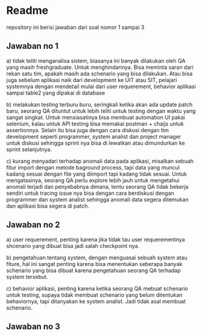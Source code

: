 # Readme

repository ini berisi jawaban dari soal nomor 1 sampai 3


## Jawaban no 1

a) tidak teliti menganalisa sistem, biasanya ini banyak dilakukan oleh QA yang masih freshgraduate. Untuk menghindarinya. Bisa meminta saran dari rekan satu tim, apakah masih ada schenario yang bisa dilakukan. Atau bisa juga sebelum aplikasi naik dari development ke UIT atau SIT, pelajari systemnya dengan mendetail mulai dari user requerement, behavior aplikasi sampai table2 yang dipakai di database

b) melakukan testing terburu buru, seringkali ketika akan ada update patch baru, seorang QA dituntut untuk lebih teliti untuk testing dengan waktu yang sangat singkat. Untuk mensiasatinya bisa membuat automation UI pakai selenium, kalau untuk API testing bisa memakai postman + chaijs untuk assertionnya. Selain itu bisa juga dengan cara diskusi dengan tim development seperti programmer, system analist dan project manager untuk diskusi sehingga sprint nya bisa di lewatkan atau dimundurkan ke sprint selanjutnya.

c) kurang menyadari terhadap anomali data pada aplikasi, misalkan sebuah fitur import dengan metode baground process, tapi data yang muncul kadang sesuai dengan file yang diimport tapi kadang tidak sesuai. Untuk mengatasinya, seorang QA perlu explore lebih jauh untuk mengetahui anomali terjadi dan penyebabnya dimana, tentu seorang QA tidak bekerja sendiri untuk tracing issue nya bisa dengan cara berdiskusi dengan programmer dan system analist sehingga anomali data segera ditemukan dan aplikasi bisa segera di patch.

## Jawaban no 2

a) user requerement, penting karena jika tidak tau user requerementnya shcenario yang dibuat bisa jadi salah checkpoint nya.

b) pengetahuan tentang system, dengan menguasai sebuah system atau fiture, hal ini sangat penting karena bisa menentukan seberapa banyak schenario yang bisa dibuat karena pengetahuan seorang QA terhadap system tersebut.

c) behavior aplikasi, penting karena ketika seorang QA mebuat schenario untuk testing, supaya tidak membuat schenario yang belum ditentukan behaviornya, tapi ditanyakan ke system analist. Jadi tidak asal membuat schenario.

## Jawaban no 3
